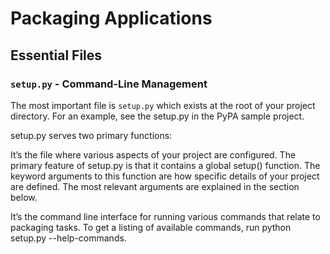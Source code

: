 # Packaging Applications #

## Essential Files ##

### `setup.py` - Command-Line Management  ###
The most important file is `setup.py` which exists at the root of your project directory. For an 
example, see the setup.py in the PyPA sample project.

setup.py serves two primary functions:

It’s the file where various aspects of your project are configured. The primary feature of setup.py 
is that it contains a global setup() function. The keyword arguments to this function are how 
specific details of your project are defined. The most relevant arguments are explained in the 
section below.

It’s the command line interface for running various commands that relate to packaging tasks. To get 
a listing of available commands, run python setup.py --help-commands.
